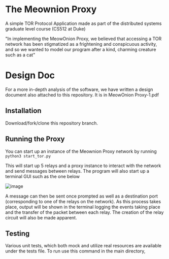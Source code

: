 # The Meownion Proxy
A simple TOR Protocol Application made as part of the distributed systems graduate level course (CS512 at Duke)

"In implementing the MeowOnion Proxy, we believed that accessing a TOR network has been stigmatized as a frightening and conspicuous activity, and so we wanted to model our program after a kind, charming creature such as a cat"

# Design Doc

For a more in-depth analysis of the software, we have written a design document also attached to this repository. It is in MeowOnion Proxy-1.pdf

## Installation

Download/fork/clone this repository branch. 

## Running the Proxy

You can start up an instance of the Meownion Proxy network by running 
`python3 start_tor.py`

This will start up 5 relays and a proxy instance to interact with the network and send messages between relays. The program will also start up a terminal GUI such as the one below 

![image](https://github.com/user-attachments/assets/af0d1556-74a1-4a59-9a73-5a7dce4258ca)

A message can then be sent once prompted as well as a destination port (corresponding to one of the relays on the network). As this process takes place, output will be shown in the terminal logging the events taking place and the transfer of the packet between each relay. The creation of the relay circuit will also be made apparent.

## Testing
Various unit tests, which both mock and utilize real resources are available under the tests file. To run use this command
in the main directory,
